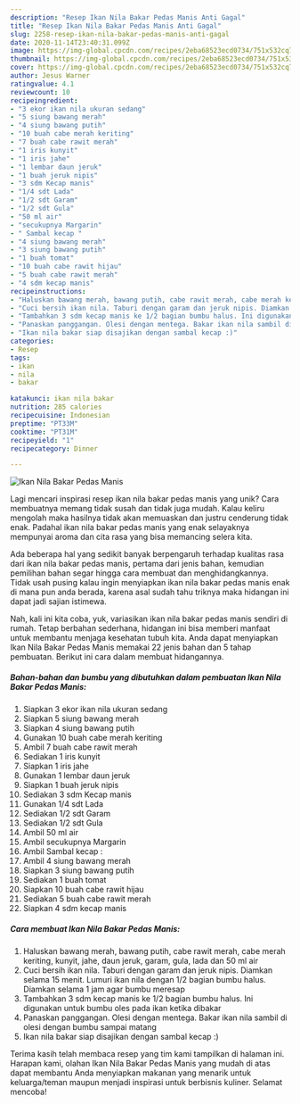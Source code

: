 ```yaml
---
description: "Resep Ikan Nila Bakar Pedas Manis Anti Gagal"
title: "Resep Ikan Nila Bakar Pedas Manis Anti Gagal"
slug: 2258-resep-ikan-nila-bakar-pedas-manis-anti-gagal
date: 2020-11-14T23:40:31.099Z
image: https://img-global.cpcdn.com/recipes/2eba68523ecd0734/751x532cq70/ikan-nila-bakar-pedas-manis-foto-resep-utama.jpg
thumbnail: https://img-global.cpcdn.com/recipes/2eba68523ecd0734/751x532cq70/ikan-nila-bakar-pedas-manis-foto-resep-utama.jpg
cover: https://img-global.cpcdn.com/recipes/2eba68523ecd0734/751x532cq70/ikan-nila-bakar-pedas-manis-foto-resep-utama.jpg
author: Jesus Warner
ratingvalue: 4.1
reviewcount: 10
recipeingredient:
- "3 ekor ikan nila ukuran sedang"
- "5 siung bawang merah"
- "4 siung bawang putih"
- "10 buah cabe merah keriting"
- "7 buah cabe rawit merah"
- "1 iris kunyit"
- "1 iris jahe"
- "1 lembar daun jeruk"
- "1 buah jeruk nipis"
- "3 sdm Kecap manis"
- "1/4 sdt Lada"
- "1/2 sdt Garam"
- "1/2 sdt Gula"
- "50 ml air"
- "secukupnya Margarin"
- " Sambal kecap "
- "4 siung bawang merah"
- "3 siung bawang putih"
- "1 buah tomat"
- "10 buah cabe rawit hijau"
- "5 buah cabe rawit merah"
- "4 sdm kecap manis"
recipeinstructions:
- "Haluskan bawang merah, bawang putih, cabe rawit merah, cabe merah keriting, kunyit, jahe, daun jeruk, garam, gula, lada dan 50 ml air"
- "Cuci bersih ikan nila. Taburi dengan garam dan jeruk nipis. Diamkan selama 15 menit. Lumuri ikan nila dengan 1/2 bagian bumbu halus. Diamkan selama 1 jam agar bumbu meresap"
- "Tambahkan 3 sdm kecap manis ke 1/2 bagian bumbu halus. Ini digunakan untuk bumbu oles pada ikan ketika dibakar"
- "Panaskan panggangan. Olesi dengan mentega. Bakar ikan nila sambil di olesi dengan bumbu sampai matang"
- "Ikan nila bakar siap disajikan dengan sambal kecap :)"
categories:
- Resep
tags:
- ikan
- nila
- bakar

katakunci: ikan nila bakar 
nutrition: 285 calories
recipecuisine: Indonesian
preptime: "PT33M"
cooktime: "PT31M"
recipeyield: "1"
recipecategory: Dinner

---
```



![Ikan Nila Bakar Pedas Manis](https://img-global.cpcdn.com/recipes/2eba68523ecd0734/751x532cq70/ikan-nila-bakar-pedas-manis-foto-resep-utama.jpg)

Lagi mencari inspirasi resep ikan nila bakar pedas manis yang unik? Cara membuatnya memang tidak susah dan tidak juga mudah. Kalau keliru mengolah maka hasilnya tidak akan memuaskan dan justru cenderung tidak enak. Padahal ikan nila bakar pedas manis yang enak selayaknya mempunyai aroma dan cita rasa yang bisa memancing selera kita.



Ada beberapa hal yang sedikit banyak berpengaruh terhadap kualitas rasa dari ikan nila bakar pedas manis, pertama dari jenis bahan, kemudian pemilihan bahan segar hingga cara membuat dan menghidangkannya. Tidak usah pusing kalau ingin menyiapkan ikan nila bakar pedas manis enak di mana pun anda berada, karena asal sudah tahu triknya maka hidangan ini dapat jadi sajian istimewa.


Nah, kali ini kita coba, yuk, variasikan ikan nila bakar pedas manis sendiri di rumah. Tetap berbahan sederhana, hidangan ini bisa memberi manfaat untuk membantu menjaga kesehatan tubuh kita. Anda dapat menyiapkan Ikan Nila Bakar Pedas Manis memakai 22 jenis bahan dan 5 tahap pembuatan. Berikut ini cara dalam membuat hidangannya.

<!--inarticleads1-->

##### Bahan-bahan dan bumbu yang dibutuhkan dalam pembuatan Ikan Nila Bakar Pedas Manis:

1. Siapkan 3 ekor ikan nila ukuran sedang
1. Siapkan 5 siung bawang merah
1. Siapkan 4 siung bawang putih
1. Gunakan 10 buah cabe merah keriting
1. Ambil 7 buah cabe rawit merah
1. Sediakan 1 iris kunyit
1. Siapkan 1 iris jahe
1. Gunakan 1 lembar daun jeruk
1. Siapkan 1 buah jeruk nipis
1. Sediakan 3 sdm Kecap manis
1. Gunakan 1/4 sdt Lada
1. Sediakan 1/2 sdt Garam
1. Sediakan 1/2 sdt Gula
1. Ambil 50 ml air
1. Ambil secukupnya Margarin
1. Ambil  Sambal kecap :
1. Ambil 4 siung bawang merah
1. Siapkan 3 siung bawang putih
1. Sediakan 1 buah tomat
1. Siapkan 10 buah cabe rawit hijau
1. Sediakan 5 buah cabe rawit merah
1. Siapkan 4 sdm kecap manis




<!--inarticleads2-->

##### Cara membuat Ikan Nila Bakar Pedas Manis:

1. Haluskan bawang merah, bawang putih, cabe rawit merah, cabe merah keriting, kunyit, jahe, daun jeruk, garam, gula, lada dan 50 ml air
1. Cuci bersih ikan nila. Taburi dengan garam dan jeruk nipis. Diamkan selama 15 menit. Lumuri ikan nila dengan 1/2 bagian bumbu halus. Diamkan selama 1 jam agar bumbu meresap
1. Tambahkan 3 sdm kecap manis ke 1/2 bagian bumbu halus. Ini digunakan untuk bumbu oles pada ikan ketika dibakar
1. Panaskan panggangan. Olesi dengan mentega. Bakar ikan nila sambil di olesi dengan bumbu sampai matang
1. Ikan nila bakar siap disajikan dengan sambal kecap :)




Terima kasih telah membaca resep yang tim kami tampilkan di halaman ini. Harapan kami, olahan Ikan Nila Bakar Pedas Manis yang mudah di atas dapat membantu Anda menyiapkan makanan yang menarik untuk keluarga/teman maupun menjadi inspirasi untuk berbisnis kuliner. Selamat mencoba!
